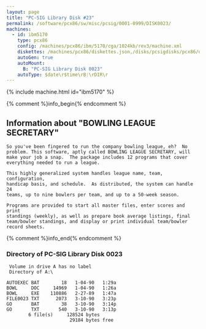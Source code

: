 ```yaml
---
layout: page
title: "PC-SIG Library Disk #23"
permalink: /software/pcx86/sw/misc/pcsig/0001-0999/DISK0023/
machines:
  - id: ibm5170
    type: pcx86
    config: /machines/pcx86/ibm/5170/cga/1024kb/rev3/machine.xml
    diskettes: /machines/pcx86/diskettes.json,/disks/pcsigdisks/pcx86/diskettes.json
    autoGen: true
    autoMount:
      B: "PC-SIG Library Disk 0023"
    autoType: $date\r$time\rB:\rDIR\r
---
```


{% include machine.html id="ibm5170" %}

{% comment %}info_begin{% endcomment %}

## Information about "BOWLING LEAGUE SECRETARY"

    So you've been fingered to run the company bowling league, eh?  No
    problem. This software, aptly called BOWLING LEAGUE SECRETARY, will
    make your job a snap.  The package includes 12 programs that cover
    everything needed to run a league.
    
    This highly generalized system handles league name, team, configuration,
    handicap basis, and schedule.  As distributed, the system can handle 24
    teams, up to nine bowlers per team, and up to a 50-week season.
    
    Programs are provided to start all master files, enter scores and print
    standings (weekly), as well as prepare book average listings, final
    team/bowler standings, and display or print individual team/bowler
    record sheets.
{% comment %}info_end{% endcomment %}


### Directory of PC-SIG Library Disk 0023

     Volume in drive A has no label
     Directory of A:\

    AUTOEXEC BAT        18   1-04-90   1:29a
    BOWL     DOC     14969   1-04-90   1:26a
    BOWL     EXE    110886   2-27-89   1:47a
    FILE0023 TXT      2073   3-10-90   3:23p
    GO       BAT        38   3-10-90   3:14p
    GO       TXT       540   3-10-90   3:13p
            6 file(s)     128524 bytes
                           29184 bytes free
